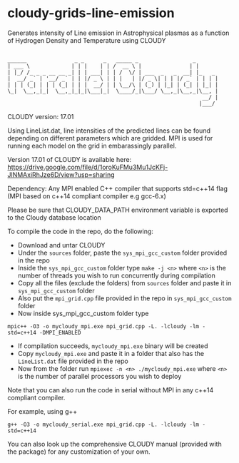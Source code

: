 # cloudy-grids-line-emission
Generates intensity of Line emission in Astrophysical plasmas as a function of Hydrogen Density and Temperature using CLOUDY 

```

______               _ _      _   _____ _                 _       
| ___ \             | | |    | | /  __ \ |               | |      
| |_/ /_ _ _ __ __ _| | | ___| | | /  \/ | ___  _   _  __| |_   _ 
|  __/ _` | '__/ _` | | |/ _ \ | | |   | |/ _ \| | | |/ _` | | | |
| | | (_| | | | (_| | | |  __/ | | \__/\ | (_) | |_| | (_| | |_| |
\_|  \__,_|_|  \__,_|_|_|\___|_|  \____/_|\___/ \__,_|\__,_|\__, |
                                                             __/ |
                                                            |___/ 

```
CLOUDY version: 17.01

Using LineList.dat, line intensities of the predicted lines can be found depending on different parameters which are gridded.
MPI is used for running each model on the grid in embarassingly parallel.

Version 17.01 of CLOUDY is available here: 
https://drive.google.com/file/d/1oroKuFMu3Mu1JcKFj-JlNMAxiRhJze6D/view?usp=sharing

Dependency: Any MPI enabled C++ compiler that supports std=c++14 flag (MPI based on c++14 compliant compiler e.g gcc-6.x)

Please be sure that CLOUDY_DATA_PATH environment variable is exported to the Cloudy database location

To compile the code in the repo, do the following:

- Download and untar CLOUDY
- Under the ```sources``` folder, paste the ```sys_mpi_gcc_custom``` folder provided in the repo
- Inside the ```sys_mpi_gcc_custom``` folder type ```make -j <n>``` where ```<n>``` is the number of threads you wish to run concurrently during compilation
- Copy all the files (exclude the folders) from ```sources``` folder and paste it in ```sys_mpi_gcc_custom``` folder
- Also put the ```mpi_grid.cpp``` file provided in the repo in ```sys_mpi_gcc_custom``` folder
- Now inside sys_mpi_gcc_custom folder type 

```mpic++ -O3 -o mycloudy_mpi.exe mpi_grid.cpp -L. -lcloudy -lm -std=c++14 -DMPI_ENABLED```
- If compilation succeeds, ```mycloudy_mpi.exe``` binary will be created
- Copy ```mycloudy_mpi.exe``` and paste it in a folder that also has the ```LineList.dat``` file provided in the repo
- Now from the folder run ```mpiexec -n <n> ./mycloudy_mpi.exe``` where ```<n>``` is the number of parallel processors you wish to deploy

Note that you can also run the code in serial without MPI in any c++14 compliant compiler. 

For example, using g++

```g++ -O3 -o mycloudy_serial.exe mpi_grid.cpp -L. -lcloudy -lm -std=c++14```

You can also look up the comprehensive CLOUDY manual (provided with the package) for any customization of your own.
